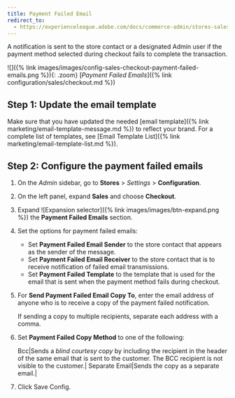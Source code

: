 ```yaml
---
title: Payment Failed Email
redirect_to:
  - https://experienceleague.adobe.com/docs/commerce-admin/stores-sales/point-of-purchase/checkout/checkout-payment-failed-emails.html
---
```


A notification is sent to the store contact or a designated Admin user if the payment method selected during checkout fails to complete the transaction.

![]({% link images/images/config-sales-checkout-payment-failed-emails.png %}){: .zoom}
[_Payment Failed Emails_]({% link configuration/sales/checkout.md %})

## Step 1: Update the email template

Make sure that you have updated the needed [email template]({% link marketing/email-template-message.md %}) to reflect your brand. For a complete list of templates, see [Email Template List]({% link marketing/email-template-list.md %}).

## Step 2: Configure the payment failed emails

1. On the _Admin_ sidebar, go to **Stores** > _Settings_ > **Configuration**.

1. On the left panel, expand **Sales** and choose **Checkout**.

1. Expand ![Expansion selector]({% link images/images/btn-expand.png %}) the **Payment Failed Emails** section.

1. Set the options for payment failed emails:

   - Set **Payment Failed Email Sender** to the store contact that appears as the sender of the message.
   - Set **Payment Failed Email Receiver** to the store contact that is to receive notification of failed email transmissions.
   - Set **Payment Failed Template** to the template that is used for the email that is sent when the payment method fails during checkout.

1. For **Send Payment Failed Email Copy To**, enter the email address of anyone who is to receive a copy of the payment failed notification.

   If sending a copy to multiple recipients, separate each address with a comma.

1. Set **Payment Failed Copy Method** to one of the following:

   Bcc|Sends a _blind courtesy copy_ by including the recipient in the header of the same email that is sent to the customer. The BCC recipient is not visible to the customer.|
   Separate Email|Sends the copy as a separate email.|

1. Click <span class="btn">Save Config</span>.
